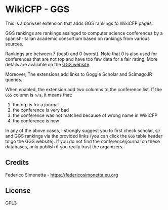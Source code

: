 # WikiCFP - GGS

This is a borwser extension that adds GGS rankings to WikiCFP pages.

GGS rankings are rankings assinged to computer science conferences by a
spanish-italian academic consortium based on rankings from various sources.

Rankings are between 7 (best) and 0 (worst). Note that 0 is also used for
conferences that are not top and have too few data for a fair rating. More
details are available on the [GGS website](https://scie.lcc.uma.es:8443/).

Moreover, The extensions add links to Goggle Scholar and ScimagoJR queries.

When enabled, the extension add two columns to the conference list. If the
`GSS` column is `n/a`, it means that:
1. the cfp is for a journal
2. the conference is very bad
3. the conference was not matched because of wrong name in WikiCFP
4. the conference is new

In any of the above cases, I strongly suggest you to first check scholar, sjr
and GGS rankings via the provided links (you can click the `GGS` table header
to go the GGS website). If you do not find the conference/journal on these
databases, only publish if you really trust the organizers.

## Credits

Federico Simonetta - https://federicosimonetta.eu.org

## License

GPL3
